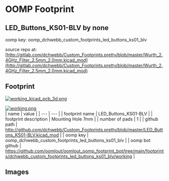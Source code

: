 # OOMP Footprint  
## LED_Buttons_KS01-BLV  by none  
  
oomp key: oomp_dchwebb_custom_footprints_led_buttons_ks01_blv  
  
source repo at: [http://gitlab.com/dchwebb/Custom_Footprints.pretty/blob/master/Wurth_2.4GHz_Filter_2.5mm_2.0mm.kicad_mod](http://gitlab.com/dchwebb/Custom_Footprints.pretty/blob/master/Wurth_2.4GHz_Filter_2.5mm_2.0mm.kicad_mod)  
## Footprint  
  
[![working_kicad_pcb_3d.png](working_kicad_pcb_3d_600.png)](working_kicad_pcb_3d.png)  
  
[![working.png](working_600.png)](working.png)  
| name | value | 
| --- | --- | 
| footprint name | LED_Buttons_KS01-BLV | 
| footprint description | Mounting Hole 7mm | 
| number of pads | 1 | 
| github path | http://github.com/dchwebb/Custom_Footprints.pretty/blob/master/LED_Buttons_KS01-BLV.kicad_mod | 
| oomp key | oomp_dchwebb_custom_footprints_led_buttons_ks01_blv | 
| oomp bot github | https://github.com/oomlout/oomlout_oomp_footprint_bot/tree/main/footprints/dchwebb_custom_footprints_led_buttons_ks01_blv/working | 
## Images  
